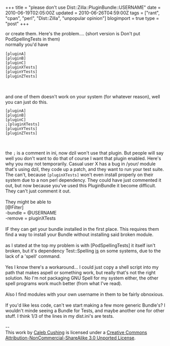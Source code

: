 +++
title = "please don't use Dist::Zilla::PluginBundle::USERNAME"
date = 2010-06-19T02:05:00Z
updated = 2010-06-26T04:59:00Z
tags = ["rant", "cpan",  "perl", "Dist::Zilla", "unpopular opinion"]
blogimport = true 
type = "post"
+++

or create them. Here's the problem.... (short version is Don't put PodSpellingTests in them)<br />normally you'd have<br /><code><pre>[pluginA]<br />[pluginB]<br />[pluginC]<br />[pluginXTests]<br />[pluginYTests]<br />[pluginZTests]<br /></pre></code><br /><br />and one of them doesn't work on your system (for whatever reason), well you can just do this.<br /><code><pre>[pluginA]<br />[pluginB]<br />[pluginC]<br />;[pluginXTests]<br />[pluginYTests]<br />[pluginZTests]<br /></pre></code><br /><br />the <code>;</code> is a comment in ini, now dzil won't use that plugin. But people will say well you don't want to do that of course I want that plugin enabled. Here's why you may not temporarily. Casual user X has a bug in /your/ module that's using dzil, they code up a patch, and they want to run your test suite. The can't, because <code>[pluginXTests]</code> won't even install properly on their system due to a non perl dependency. They could have just commented it out, but now because you've used this PluginBundle it become difficult. They can't just comment it out.<br /><br />They might be able to <br />[@Filter]<br />-bundle = @USERNAME<br />-remove = pluginXTests<br /><br />IF they can get your bundle installed in the first place. This requires them find a way to install your Bundle without installing said broken module.<br /><br />as I stated at the top my problem is with [PodSpellingTests] it itself isn't broken, but it's dependency Test::Spelling <a href="https://rt.cpan.org/Ticket/Display.html?id=56483">is</a> on some systems, due to the lack of a 'spell' command.<br /><br />Yes I know there's a workaround... I could just copy a shell script into my path that makes aspell or something work, but really that's not the right solution. No I'm not packaging GNU Spell for my system either, the other spell programs work much better (from what I've read).<br /><br />Also I find modules with your own username in them to be fairly obnoxious.<br /><br />If you'd like less code, can't we start making a few more generic Bundle's? I wouldn't minde seeing a Bundle for Tests, and maybe another one for other stuff. I think 1/3 of the lines in my dist.ini's are tests.<div class="blogger-post-footer"><br />--<br />
This <span xmlns:dc="http://purl.org/dc/elements/1.1/" href="http://purl.org/dc/dcmitype/Text" rel="dc:type">work</span> by <a xmlns:cc="http://creativecommons.org/ns#" href="http://www.xenoterracide.com" property="cc:attributionName" rel="cc:attributionURL">Caleb Cushing</a> is licensed under a <a rel="license" href="http://creativecommons.org/licenses/by-nc-sa/3.0/">Creative Commons Attribution-NonCommercial-ShareAlike 3.0 Unported License</a>.</div>
